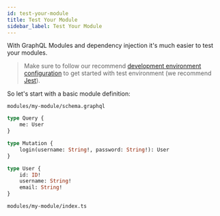 ```yaml
---
id: test-your-module
title: Test Your Module
sidebar_label: Test Your Module
---
```


With GraphQL Modules and dependency injection it's much easier to test your modules.

> Make sure to follow our recommend [development environment configuration](/TODO) to get started with test environment (we recommend [Jest](https://jestjs.io/)).

So let's start with a basic module definition:

`modules/my-module/schema.graphql`
```graphql
type Query {
    me: User
}

type Mutation {
    login(username: String!, password: String!): User
}

type User {
    id: ID!
    username: String!
    email: String!
}
```

`modules/my-module/index.ts`

